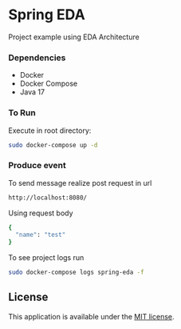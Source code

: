 # Spring EDA
Project example using EDA Architecture

### Dependencies
* Docker
* Docker Compose
* Java 17

### To Run

Execute in root directory:

```bash
sudo docker-compose up -d 
```

### Produce event

To send message realize post request in url

```bash
http://localhost:8080/
```

Using request body

```bash
{
  "name": "test"
}
```

To see project logs run

```bash
sudo docker-compose logs spring-eda -f
```

## License

This application is available under the
[MIT license](https://opensource.org/licenses/MIT).
